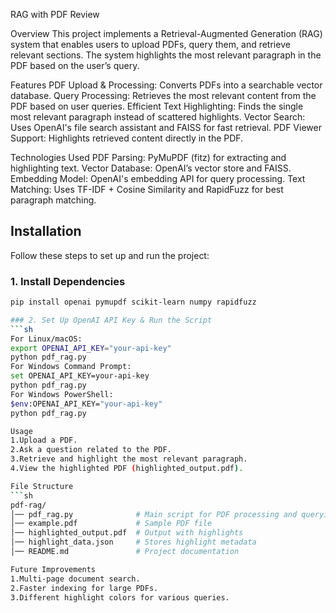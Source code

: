 RAG with PDF Review

Overview
This project implements a Retrieval-Augmented Generation (RAG) system that enables users to upload PDFs, query them, and retrieve relevant sections. The system highlights the most relevant paragraph in the PDF based on the user’s query.

Features
PDF Upload & Processing: Converts PDFs into a searchable vector database.
Query Processing: Retrieves the most relevant content from the PDF based on user queries.
Efficient Text Highlighting: Finds the single most relevant paragraph instead of scattered highlights.
Vector Search: Uses OpenAI's file search assistant and FAISS for fast retrieval.
PDF Viewer Support: Highlights retrieved content directly in the PDF.

Technologies Used
PDF Parsing: PyMuPDF (fitz) for extracting and highlighting text.
Vector Database: OpenAI’s vector store and FAISS.
Embedding Model: OpenAI's embedding API for query processing.
Text Matching: Uses TF-IDF + Cosine Similarity and RapidFuzz for best paragraph matching.

## Installation
Follow these steps to set up and run the project:
### 1. Install Dependencies
```sh
pip install openai pymupdf scikit-learn numpy rapidfuzz

### 2. Set Up OpenAI API Key & Run the Script
```sh
For Linux/macOS:
export OPENAI_API_KEY="your-api-key"
python pdf_rag.py
For Windows Command Prompt:
set OPENAI_API_KEY=your-api-key
python pdf_rag.py
For Windows PowerShell:
$env:OPENAI_API_KEY="your-api-key"
python pdf_rag.py

Usage
1.Upload a PDF.
2.Ask a question related to the PDF.
3.Retrieve and highlight the most relevant paragraph.
4.View the highlighted PDF (highlighted_output.pdf).

File Structure
```sh
pdf-rag/
│── pdf_rag.py              # Main script for PDF processing and querying
│── example.pdf             # Sample PDF file
│── highlighted_output.pdf  # Output with highlights
│── highlight_data.json     # Stores highlight metadata
│── README.md               # Project documentation

Future Improvements
1.Multi-page document search.
2.Faster indexing for large PDFs.
3.Different highlight colors for various queries.

